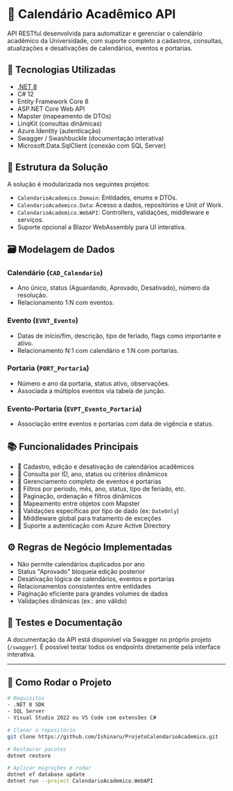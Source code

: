 # 📅 Calendário Acadêmico API

API RESTful desenvolvida para automatizar e gerenciar o calendário acadêmico da Universidade, com suporte completo a cadastros, consultas, atualizações e desativações de calendários, eventos e portarias.

## 🚀 Tecnologias Utilizadas

- [.NET 8](https://dotnet.microsoft.com/en-us/download/dotnet/8.0)
- C# 12
- Entity Framework Core 8
- ASP.NET Core Web API
- Mapster (mapeamento de DTOs)
- LinqKit (consultas dinâmicas)
- Azure.Identity (autenticação)
- Swagger / Swashbuckle (documentação interativa)
- Microsoft.Data.SqlClient (conexão com SQL Server)

## 🧩 Estrutura da Solução

A solução é modularizada nos seguintes projetos:

- `CalendarioAcademico.Domain`: Entidades, enums e DTOs.
- `CalendarioAcademico.Data`: Acesso a dados, repositórios e Unit of Work.
- `CalendarioAcademico.WebAPI`: Controllers, validações, middleware e serviços.
- Suporte opcional a Blazor WebAssembly para UI interativa.

## 🗃️ Modelagem de Dados

### Calendário (`CAD_Calendario`)
- Ano único, status (Aguardando, Aprovado, Desativado), número da resolução.
- Relacionamento 1:N com eventos.

### Evento (`EVNT_Evento`)
- Datas de início/fim, descrição, tipo de feriado, flags como importante e ativo.
- Relacionamento N:1 com calendário e 1:N com portarias.

### Portaria (`PORT_Portaria`)
- Número e ano da portaria, status ativo, observações.
- Associada a múltiplos eventos via tabela de junção.

### Evento-Portaria (`EVPT_Evento_Portaria`)
- Associação entre eventos e portarias com data de vigência e status.

## 📚 Funcionalidades Principais

- 📌 Cadastro, edição e desativação de calendários acadêmicos
- 📌 Consulta por ID, ano, status ou critérios dinâmicos
- 📌 Gerenciamento completo de eventos e portarias
- 📌 Filtros por período, mês, ano, status, tipo de feriado, etc.
- 📌 Paginação, ordenação e filtros dinâmicos
- 📌 Mapeamento entre objetos com Mapster
- 📌 Validações específicas por tipo de dado (ex: `DateOnly`)
- 📌 Middleware global para tratamento de exceções
- 📌 Suporte a autenticação com Azure Active Directory

## ⚙️ Regras de Negócio Implementadas

- Não permite calendários duplicados por ano
- Status "Aprovado" bloqueia edição posterior
- Desativação lógica de calendários, eventos e portarias
- Relacionamentos consistentes entre entidades
- Paginação eficiente para grandes volumes de dados
- Validações dinâmicas (ex.: ano válido)

## 🧪 Testes e Documentação

A documentação da API está disponível via Swagger no próprio projeto (`/swagger`). É possível testar todos os endpoints diretamente pela interface interativa.

---

## 📂 Como Rodar o Projeto

```bash
# Requisitos
- .NET 8 SDK
- SQL Server
- Visual Studio 2022 ou VS Code com extensões C#

# Clonar o repositório
git clone https://github.com/Ishinaru/ProjetoCalendarioAcademico.git

# Restaurar pacotes
dotnet restore

# Aplicar migrações e rodar
dotnet ef database update
dotnet run --project CalendarioAcademico.WebAPI
